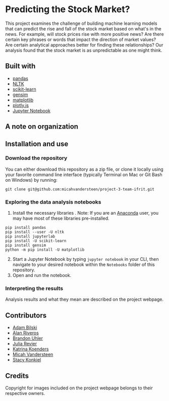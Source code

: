 # Predicting the Stock Market?
This project examines the challenge of building machine learning models that can predict the rise and fall of the stock market based on what's in the news. For example, will stock prices rise with more positive 
news? Are there certain key phrases or words that impact the direction of market values? Are certain analytical approaches better for finding these relationships? Our analysis found that the stock 
market is as unpredictable as one might think. 

## Built with
- [pandas](https://pandas.pydata.org/)
- [NLTK](https://www.nltk.org/)
- [scikit-learn](https://scikit-learn.org/stable/)
- [gensim](https://radimrehurek.com/gensim/)
- [matplotlib](https://matplotlib.org/)
- [plotly.js](https://plotly.com/javascript/)
- [Jupyter Notebook](https://jupyter.org/)

## A note on organization


## Installation and use
### Download the repository
You can either download this repository as a zip file, or clone it locally using your favorite command line interface (typically Terminal on Mac or Git Bash on Windows) by running: 
```
git clone git@github.com:micahvandersteen/project-3-team-ifrit.git
```

### Exploring the data analysis notebooks
1. Install the necessary libraries . Note: If you are an [Anaconda](https://www.anaconda.com/) user, you may have most of these libraries pre-installed. 
```
pip install pandas
pip install --user -U nltk
pip install jupyterlab
pip install -U scikit-learn
pip install gensim
python -m pip install -U matplotlib
```
2. Start a Jupyter Notebook by typing `jupyter notebook` in your CLI, then navigate to your desired notebook within the `Notebooks` folder of this repository. 
3. Open and run the notebook. 

### Interpreting the results
Analysis results and what they mean are described on the project webpage. 

## Contributors
- [Adam Bilski](https://github.com/abilski2013)
- [Alan Riveros](https://github.com/river127)
- [Brandon Uhler](https://github.com/buher8819)
- [Julia Revier](https://github.com/jrevier)
- [Katrina Koenders](https://github.com/katkoenders)
- [Micah Vandersteen](https://github.com/micahvandersteen)
- [Stacy Konkiel](https://github.com/skonkiel)

## Credits
Copyright for images included on the project webpage belongs to their respective owners.